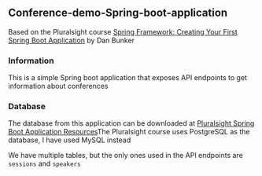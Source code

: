 ## Conference-demo-Spring-boot-application
Based on the Pluralsight course [Spring Framework: Creating Your First Spring Boot Application](https://app.pluralsight.com/courses/8daf59da-31d4-4a6a-85d8-511b14cf85e1/table-of-contents) by Dan Bunker

### Information
This is a simple Spring boot application that exposes API endpoints to get information about conferences

### Database
The database from this application can be downloaded at [Pluralsight Spring Boot Application Resources](https://github.com/dlbunker/ps-first-spring-boot-app)The Pluralsight course uses PostgreSQL as the database, I have used MySQL instead

We have multiple tables, but the only ones used in the API endpoints are `sessions` and `speakers`